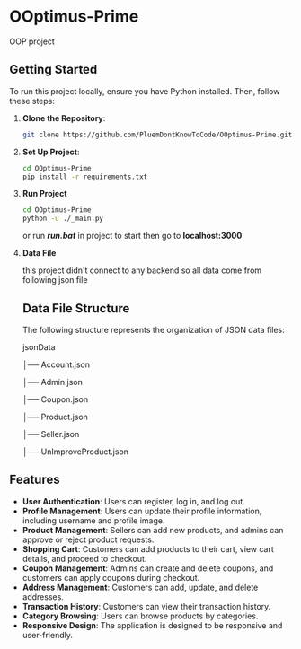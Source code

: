 # OOptimus-Prime
OOP project

## Getting Started

To run this project locally, ensure you have Python installed. Then, follow these steps:

1. **Clone the Repository**:
   ```bash
   git clone https://github.com/PluemDontKnowToCode/OOptimus-Prime.git
   ```
2. **Set Up Project**:
   ```bash
   cd OOptimus-Prime
   pip install -r requirements.txt
   ```
3. **Run Project**
   ```bash
   cd OOptimus-Prime
   python -u ./_main.py
   ```
   or run ***run.bat*** in project to start then go to **localhost:3000**

4. **Data File**

   this project didn't connect to any backend so all data come from following json file
   ## Data File Structure

   The following structure represents the organization of JSON data files:
   
   jsonData
   
      │── Account.json
   
      │── Admin.json
   
      │── Coupon.json
   
      │── Product.json
   
      │── Seller.json
   
      │── UnImproveProduct.json
      
## Features

- **User Authentication**: Users can register, log in, and log out.
- **Profile Management**: Users can update their profile information, including username and profile image.
- **Product Management**: Sellers can add new products, and admins can approve or reject product requests.
- **Shopping Cart**: Customers can add products to their cart, view cart details, and proceed to checkout.
- **Coupon Management**: Admins can create and delete coupons, and customers can apply coupons during checkout.
- **Address Management**: Customers can add, update, and delete addresses.
- **Transaction History**: Customers can view their transaction history.
- **Category Browsing**: Users can browse products by categories.
- **Responsive Design**: The application is designed to be responsive and user-friendly.
